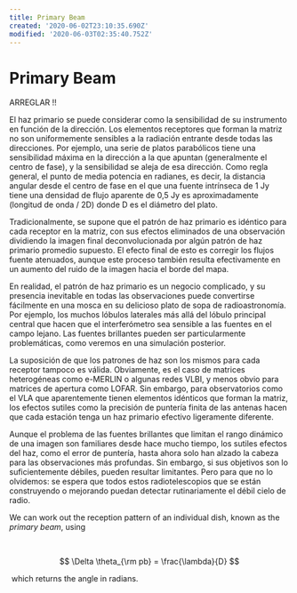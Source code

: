 ```yaml
---
title: Primary Beam
created: '2020-06-02T23:10:35.690Z'
modified: '2020-06-03T02:35:40.752Z'
---
```


# Primary Beam

ARREGLAR !!

El haz primario se puede considerar como la sensibilidad de su instrumento en función de la dirección. Los elementos receptores que forman la matriz no son uniformemente sensibles a la radiación entrante desde todas las direcciones. Por ejemplo, una serie de platos parabólicos tiene una sensibilidad máxima en la dirección a la que apuntan (generalmente el centro de fase), y la sensibilidad se aleja de esa dirección. Como regla general, el punto de media potencia en radianes, es decir, la distancia angular desde el centro de fase en el que una fuente intrínseca de 1 Jy tiene una densidad de flujo aparente de 0,5 Jy es aproximadamente (longitud de onda / 2D) donde D es el diámetro del plato.

Tradicionalmente, se supone que el patrón de haz primario es idéntico para cada receptor en la matriz, con sus efectos eliminados de una observación dividiendo la imagen final deconvolucionada por algún patrón de haz primario promedio supuesto. El efecto final de esto es corregir los flujos fuente atenuados, aunque este proceso también resulta efectivamente en un aumento del ruido de la imagen hacia el borde del mapa.

En realidad, el patrón de haz primario es un negocio complicado, y su presencia inevitable en todas las observaciones puede convertirse fácilmente en una mosca en su delicioso plato de sopa de radioastronomía. Por ejemplo, los muchos lóbulos laterales más allá del lóbulo principal central que hacen que el interferómetro sea sensible a las fuentes en el campo lejano. Las fuentes brillantes pueden ser particularmente problemáticas, como veremos en una simulación posterior.

La suposición de que los patrones de haz son los mismos para cada receptor tampoco es válida. Obviamente, es el caso de matrices heterogéneas como e-MERLIN o algunas redes VLBI, y menos obvio para matrices de apertura como LOFAR. Sin embargo, para observatorios como el VLA que aparentemente tienen elementos idénticos que forman la matriz, los efectos sutiles como la precisión de puntería finita de las antenas hacen que cada estación tenga un haz primario efectivo ligeramente diferente.

Aunque el problema de las fuentes brillantes que limitan el rango dinámico de una imagen son familiares desde hace mucho tiempo, los sutiles efectos del haz, como el error de puntería, hasta ahora solo han alzado la cabeza para las observaciones más profundas. Sin embargo, si sus objetivos son lo suficientemente débiles, pueden resultar limitantes. Pero para que no lo olvidemos: se espera que todos estos radiotelescopios que se están construyendo o mejorando puedan detectar rutinariamente el débil cielo de radio.



We can work out the reception pattern of an individual dish, known as the *primary beam*, using 

﻿

$$ \Delta \theta_{\rm pb} = \frac{\lambda}{D} $$

﻿
which returns the angle in radians.

﻿

